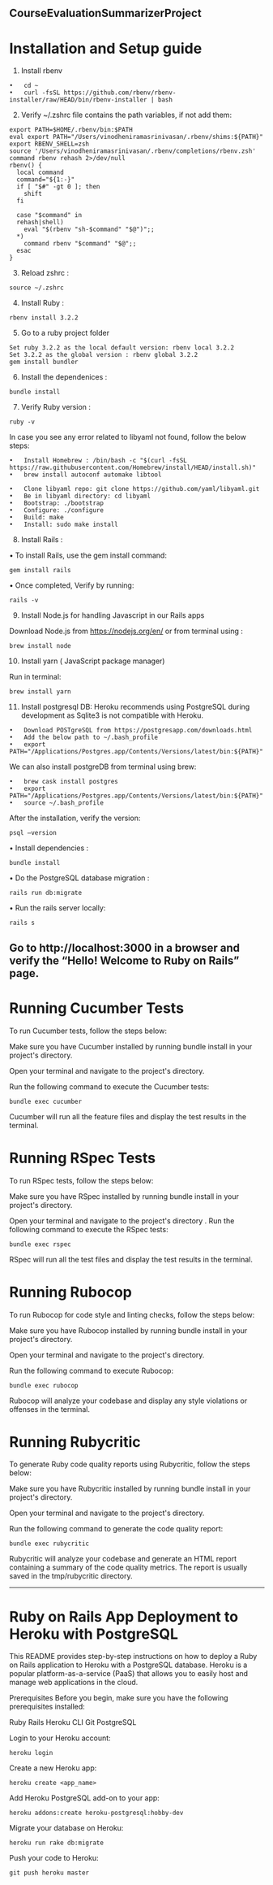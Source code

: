 ## CourseEvaluationSummarizerProject

# Installation and Setup guide

1. Install rbenv
```
•	cd ~
•	curl -fsSL https://github.com/rbenv/rbenv-installer/raw/HEAD/bin/rbenv-installer | bash
```

2. Verify ~/.zshrc file contains the path variables, if not add them:
   
```   
export PATH=$HOME/.rbenv/bin:$PATH
eval export PATH="/Users/vinodheniramasrinivasan/.rbenv/shims:${PATH}"
export RBENV_SHELL=zsh
source '/Users/vinodheniramasrinivasan/.rbenv/completions/rbenv.zsh'
command rbenv rehash 2>/dev/null
rbenv() {
  local command
  command="${1:-}"
  if [ "$#" -gt 0 ]; then
    shift
  fi

  case "$command" in
  rehash|shell)
    eval "$(rbenv "sh-$command" "$@")";;
  *)
    command rbenv "$command" "$@";;
  esac
}
```
3. Reload zshrc :
```
source ~/.zshrc
```
   
4. Install Ruby :
```
rbenv install 3.2.2
```

5. Go to a ruby project folder

```
Set ruby 3.2.2 as the local default version: rbenv local 3.2.2
Set 3.2.2 as the global version : rbenv global 3.2.2
gem install bundler
```

6. Install the dependenices :
```
bundle install
```

7. Verify Ruby version :
```
ruby -v
```

In case you see any error related to libyaml not found, follow the below steps:
```
•	Install Homebrew : /bin/bash -c "$(curl -fsSL https://raw.githubusercontent.com/Homebrew/install/HEAD/install.sh)"
•	brew install autoconf automake libtool

•	Clone libyaml repo: git clone https://github.com/yaml/libyaml.git
•	Be in libyaml directory: cd libyaml
•	Bootstrap: ./bootstrap
•	Configure: ./configure
•	Build: make
•	Install: sudo make install
```

8. Install Rails :
    
•	To install Rails, use the gem install command:
```
gem install rails
```

•	Once completed, Verify by running:
```
rails -v
```

9. Install Node.js for handling Javascript in our Rails apps

Download Node.js from https://nodejs.org/en/
or from terminal using : 
```
brew install node
```

10. Install yarn ( JavaScript package manager)

Run in terminal: 
```
brew install yarn
```

11. Install postgresql DB:
Heroku recommends using PostgreSQL during development as Sqlite3 is not compatible with Heroku.

```
•	Download POSTgreSQL from https://postgresapp.com/downloads.html
•	Add the below path to ~/.bash_profile 
•	export PATH="/Applications/Postgres.app/Contents/Versions/latest/bin:${PATH}"
```
We can also install postgreDB from terminal using brew:
```
•	brew cask install postgres
•	export PATH="/Applications/Postgres.app/Contents/Versions/latest/bin:${PATH}"
•	source ~/.bash_profile 
```
After the installation, verify the version:
```
psql –version
```


•	Install dependencies :
```
bundle install
```

• Do the PostgreSQL database migration :
```
rails run db:migrate
```

• Run the rails server locally:
```
rails s
```



Go to  http://localhost:3000 in a browser and verify the “Hello! Welcome to Ruby on Rails” page.
---------------------------------------------------------------------------------------------------------------------------

# Running Cucumber Tests
To run Cucumber tests, follow the steps below:

Make sure you have Cucumber installed by running bundle install in your project's directory.

Open your terminal and navigate to the project's directory.

Run the following command to execute the Cucumber tests:

```
bundle exec cucumber
```

Cucumber will run all the feature files and display the test results in the terminal.

# Running RSpec Tests
To run RSpec tests, follow the steps below:

Make sure you have RSpec installed by running bundle install in your project's directory.

Open your terminal and navigate to the project's directory
.
Run the following command to execute the RSpec tests:


```
bundle exec rspec
```

RSpec will run all the test files and display the test results in the terminal.

# Running Rubocop
To run Rubocop for code style and linting checks, follow the steps below:

Make sure you have Rubocop installed by running bundle install in your project's directory.

Open your terminal and navigate to the project's directory.

Run the following command to execute Rubocop:

```
bundle exec rubocop
```

Rubocop will analyze your codebase and display any style violations or offenses in the terminal.

# Running Rubycritic
To generate Ruby code quality reports using Rubycritic, follow the steps below:

Make sure you have Rubycritic installed by running bundle install in your project's directory.

Open your terminal and navigate to the project's directory.

Run the following command to generate the code quality report:

```
bundle exec rubycritic
```

Rubycritic will analyze your codebase and generate an HTML report containing a summary of the code quality metrics. The report is usually saved in the tmp/rubycritic directory.

---------------------------------------------------------------------------------------------------------------------------

# Ruby on Rails App Deployment to Heroku with PostgreSQL
This README provides step-by-step instructions on how to deploy a Ruby on Rails application to Heroku with a PostgreSQL database. Heroku is a popular platform-as-a-service (PaaS) that allows you to easily host and manage web applications in the cloud.

Prerequisites
Before you begin, make sure you have the following prerequisites installed:

Ruby
Rails
Heroku CLI
Git
PostgreSQL



Login to your Heroku account:

```
heroku login
```

Create a new Heroku app:

```
heroku create <app_name>
```

Add Heroku PostgreSQL add-on to your app:

```
heroku addons:create heroku-postgresql:hobby-dev
```

Migrate your database on Heroku:

```
heroku run rake db:migrate
```

Push your code to Heroku:

```
git push heroku master
```


